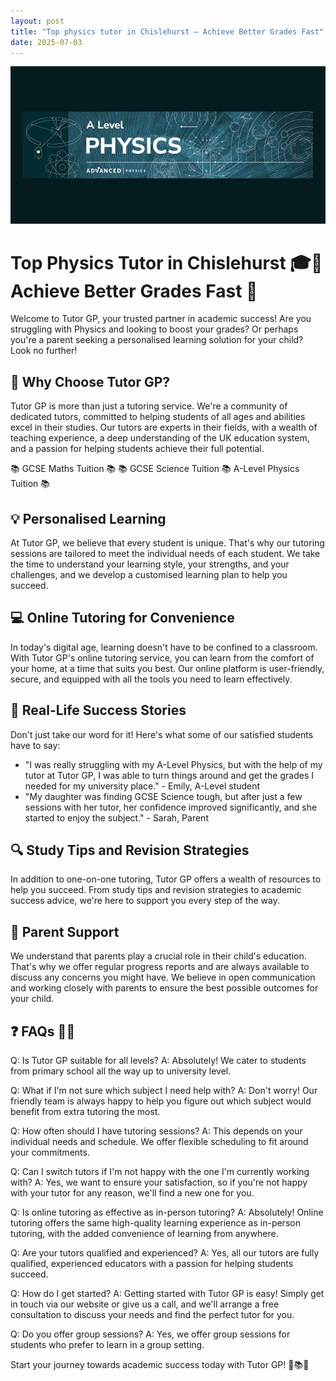 ```yaml
---
layout: post
title: "Top physics tutor in Chislehurst – Achieve Better Grades Fast"
date: 2025-07-03
---
```


![Top physics tutor in Chislehurst – Achieve Better Grades Fast](/assets/images/Master-A-Level-Physics-with-Personalised-Tuition-in-Sidcup.jpg)

# Top Physics Tutor in Chislehurst 🎓🔬 Achieve Better Grades Fast 🚀

Welcome to Tutor GP, your trusted partner in academic success! Are you struggling with Physics and looking to boost your grades? Or perhaps you're a parent seeking a personalised learning solution for your child? Look no further!

## 🚀 Why Choose Tutor GP?

Tutor GP is more than just a tutoring service. We're a community of dedicated tutors, committed to helping students of all ages and abilities excel in their studies. Our tutors are experts in their fields, with a wealth of teaching experience, a deep understanding of the UK education system, and a passion for helping students achieve their full potential.

📚 GCSE Maths Tuition 📚 📚 GCSE Science Tuition 📚 A-Level Physics Tuition 📚

## 💡 Personalised Learning

At Tutor GP, we believe that every student is unique. That's why our tutoring sessions are tailored to meet the individual needs of each student. We take the time to understand your learning style, your strengths, and your challenges, and we develop a customised learning plan to help you succeed.

## 💻 Online Tutoring for Convenience

In today's digital age, learning doesn't have to be confined to a classroom. With Tutor GP's online tutoring service, you can learn from the comfort of your home, at a time that suits you best. Our online platform is user-friendly, secure, and equipped with all the tools you need to learn effectively.

## 🌟 Real-Life Success Stories

Don't just take our word for it! Here's what some of our satisfied students have to say:

- "I was really struggling with my A-Level Physics, but with the help of my tutor at Tutor GP, I was able to turn things around and get the grades I needed for my university place." - Emily, A-Level student
- "My daughter was finding GCSE Science tough, but after just a few sessions with her tutor, her confidence improved significantly, and she started to enjoy the subject." - Sarah, Parent

## 🔍 Study Tips and Revision Strategies

In addition to one-on-one tutoring, Tutor GP offers a wealth of resources to help you succeed. From study tips and revision strategies to academic success advice, we're here to support you every step of the way.

## 🤝 Parent Support

We understand that parents play a crucial role in their child's education. That's why we offer regular progress reports and are always available to discuss any concerns you might have. We believe in open communication and working closely with parents to ensure the best possible outcomes for your child.

## ❓ FAQs 🙋‍♂️

Q: Is Tutor GP suitable for all levels?
A: Absolutely! We cater to students from primary school all the way up to university level.

Q: What if I'm not sure which subject I need help with?
A: Don't worry! Our friendly team is always happy to help you figure out which subject would benefit from extra tutoring the most.

Q: How often should I have tutoring sessions?
A: This depends on your individual needs and schedule. We offer flexible scheduling to fit around your commitments.

Q: Can I switch tutors if I'm not happy with the one I'm currently working with?
A: Yes, we want to ensure your satisfaction, so if you're not happy with your tutor for any reason, we'll find a new one for you.

Q: Is online tutoring as effective as in-person tutoring?
A: Absolutely! Online tutoring offers the same high-quality learning experience as in-person tutoring, with the added convenience of learning from anywhere.

Q: Are your tutors qualified and experienced?
A: Yes, all our tutors are fully qualified, experienced educators with a passion for helping students succeed.

Q: How do I get started?
A: Getting started with Tutor GP is easy! Simply get in touch via our website or give us a call, and we'll arrange a free consultation to discuss your needs and find the perfect tutor for you.

Q: Do you offer group sessions?
A: Yes, we offer group sessions for students who prefer to learn in a group setting.

Start your journey towards academic success today with Tutor GP! 🎉📚🔬
